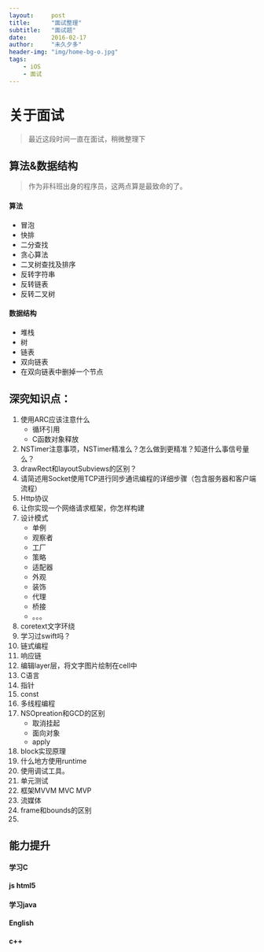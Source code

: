 ```yaml
---
layout:     post
title:      "面试整理"
subtitle:   "面试题"
date:       2016-02-17
author:     "未久夕多"
header-img: "img/home-bg-o.jpg"
tags:
    - iOS
    - 面试
---
```


# 关于面试

> 最近这段时间一直在面试，稍微整理下

## 算法&数据结构
> 作为非科班出身的程序员，这两点算是最致命的了。

#### 算法

* 冒泡
* 快排
* 二分查找
* 贪心算法
* 二叉树查找及排序
* 反转字符串
* 反转链表
* 反转二叉树

#### 数据结构
* 堆栈
* 树
* 链表
* 双向链表
* 在双向链表中删掉一个节点

## 深究知识点：
1. 使用ARC应该注意什么
	* 循环引用
	* C函数对象释放
2. NSTimer注意事项，NSTimer精准么？怎么做到更精准？知道什么事信号量么？
3. drawRect和layoutSubviews的区别？
4. 请简述用Socket使用TCP进行同步通讯编程的详细步骤（包含服务器和客户端流程）
5. Http协议
6. 让你实现一个网络请求框架，你怎样构建
7. 设计模式
	* 单例
	* 观察者
	* 工厂
	* 策略
	* 适配器
	* 外观
	* 装饰
	* 代理
	* 桥接
	* 。。。
8. coretext文字环绕
9. 学习过swift吗？
10. 链式编程
11. 响应链
12. 编辑layer层，将文字图片绘制在cell中
13. C语言
14. 指针
15. const
16. 多线程编程
17. NSOpreation和GCD的区别
	* 取消挂起
	* 面向对象
	* apply
18. block实现原理
19. 什么地方使用runtime
20. 使用调试工具。
21. 单元测试
22. 框架MVVM MVC  MVP
23. 流媒体
24. frame和bounds的区别
25. 



## 能力提升
#### 学习C

#### js html5

#### 学习java

#### English

#### c++